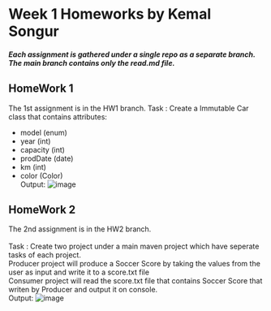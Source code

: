 # Week 1 Homeworks by Kemal Songur
##### Each assignment is gathered under a single repo as a separate branch. The main branch contains only the read.md file.

##
##
## HomeWork 1
The 1st assignment is in the HW1 branch.
Task : Create a Immutable Car class that contains attributes:

- model (enum)
- year (int)
- capacity (int)
- prodDate (date)
- km (int)
- color (Color) <br/>
Output:
![image](https://user-images.githubusercontent.com/37750540/175270225-a395b792-8962-41ff-b6e7-ac93be38ce2a.png)
##
##
## HomeWork 2
The 2nd assignment is in the HW2 branch. <br/>
<br/>
Task : Create two project under a main maven project which have seperate tasks of each project. <br/>
Producer project will produce a Soccer Score by taking the values from the user as input and write it to a score.txt file <br/>
Consumer project will read the score.txt file that contains Soccer Score that writen by Producer and output it on console.
<br/>
Output:
![image](https://user-images.githubusercontent.com/37750540/175273243-5efe18f3-538a-4b72-97b4-a0542be92d10.png)
